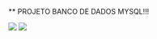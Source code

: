 ** PROJETO BANCO DE DADOS MYSQL!!!


![](C:\Users\eduar\projeto_banco_de_dados\Diagrama\farmacia.png)
<img src="C:\Users\eduar\projeto_banco_de_dados\Diagrama\farmacia.png">
